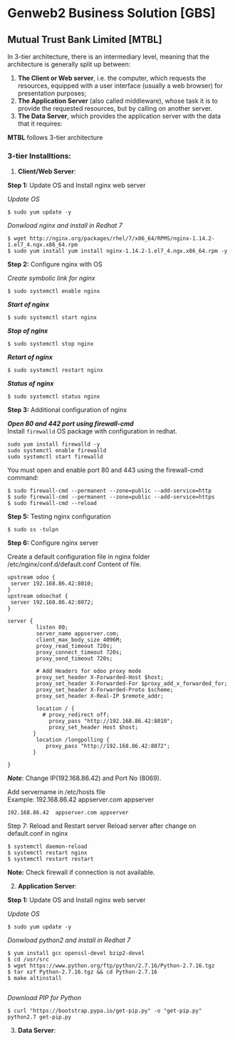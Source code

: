 # Genweb2 Business Solution [GBS]
## Mutual Trust Bank Limited [MTBL]
In 3-tier architecture, there is an intermediary level, meaning that the architecture is generally split up between: 
1. **The Client or Web server**, i.e. the computer, which requests the resources, equipped with a user interface 
(usually a web browser) for presentation purposes; 
2. **The Application Server** (also called middleware), whose task it is to provide the requested resources, but by calling on another server.
3. **The Data Server**, which provides the application server with the data that it requires: 

**MTBL** follows 3-tier architecture

### 3-tier Installtions:

1. **Client/Web Server**:

**Step 1:** Update OS and Install nginx web server

_Update OS_  
```
$ sudo yum update -y
```
_Donwload nginx and install in Redhat 7_ 
```
$ wget http://nginx.org/packages/rhel/7/x86_64/RPMS/nginx-1.14.2-1.el7_4.ngx.x86_64.rpm
$ sudo yum install yum install nginx-1.14.2-1.el7_4.ngx.x86_64.rpm -y 
```

**Step 2:** Configure nginx with OS  

_Create symbolic link for nginx_
```
$ sudo systemctl enable nginx
```
**_Start of nginx_** 
```
$ sudo systemctl start nginx
```
**_Stop of nginx_** 
```
$ sudo systemctl stop nginx
```
**_Retart of nginx_** 
```
$ sudo systemctl restart nginx
```
**_Status of nginx_** 
```
$ sudo systemctl status nginx
```
**Step 3:** Additional configuration of nginx  

**_Open 80 and 442 port using firewall-cmd_**  
Install ```firewalld``` OS package with configuration in redhat.  
```
sudo yum install firewalld -y
sudo systemctl enable firewalld
sudo systemctl start firewalld
```
You must open and enable port 80 and 443 using the firewall-cmd command:
```
$ sudo firewall-cmd --permanent --zone=public --add-service=http
$ sudo firewall-cmd --permanent --zone=public --add-service=https
$ sudo firewall-cmd --reload
```
**Step 5:** Testing nginx configuration
```
$ sudo ss -tulpn
```

**Step 6:** Configure nginx server

Create a default configuration file in nginx folder /etc/nginx/conf.d/default.conf
Content of file.
```
upstream odoo {
 server 192.168.86.42:8010;
}
upstream odoochat {
 server 192.168.86.42:8072;
}

server {
         listen 80;
         server_name appserver.com;
         client_max_body_size 4096M;
         proxy_read_timeout 720s;
         proxy_connect_timeout 720s;
         proxy_send_timeout 720s;

         # Add Headers for odoo proxy mode
         proxy_set_header X-Forwarded-Host $host;
         proxy_set_header X-Forwarded-For $proxy_add_x_forwarded_for;
         proxy_set_header X-Forwarded-Proto $scheme;
         proxy_set_header X-Real-IP $remote_addr;

         location / {
           # proxy_redirect off;
             proxy_pass "http://192.168.86.42:8010";
             proxy_set_header Host $host;
        }
         location /longpolling {
            proxy_pass "http://192.168.86.42:8072";
        }

}
```
**_Note_**: Change IP(192.168.86.42) and Port No (8069). 

Add servername in /etc/hosts file  
Example: 192.168.86.42  appserver.com appserver

```
192.168.86.42  appserver.com appserver
```

Step 7: Reload and Restart server
Reload server after change on default.conf in nginx
```
$ systemctl daemon-reload
$ systemctl restart nginx
$ systemctl restart restart
```

**Note:** Check firewall if connection is not available.

2. **Application Server**:

**Step 1:** Update OS and Install nginx web server

_Update OS_  
```
$ sudo yum update -y
```
_Donwload python2 and install in Redhat 7_ 
```
$ yum install gcc openssl-devel bzip2-devel
$ cd /usr/src
$ wget https://www.python.org/ftp/python/2.7.16/Python-2.7.16.tgz
$ tar xzf Python-2.7.16.tgz && cd Python-2.7.16
$ make altinstall
 
```
_Download PIP for Python_
```
$ curl "https://bootstrap.pypa.io/get-pip.py" -o "get-pip.py"
python2.7 get-pip.py
```


3. **Data Server**:
